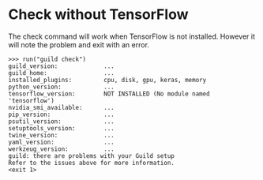 # Check without TensorFlow

The check command will work when TensorFlow is not installed. However
it will note the problem and exit with an error.

    >>> run("guild check")
    guild_version:             ...
    guild_home:                ...
    installed_plugins:         cpu, disk, gpu, keras, memory
    python_version:            ...
    tensorflow_version:        NOT INSTALLED (No module named 'tensorflow')
    nvidia_smi_available:      ...
    pip_version:               ...
    psutil_version:            ...
    setuptools_version:        ...
    twine_version:             ...
    yaml_version:              ...
    werkzeug_version:          ...
    guild: there are problems with your Guild setup
    Refer to the issues above for more information.
    <exit 1>
